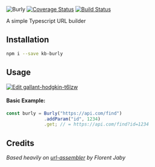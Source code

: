 ![Burly](https://images.128keaton.com/burly.png)
[![Coverage Status](https://coveralls.io/repos/github/128keaton/burly/badge.svg?branch=master)](https://coveralls.io/github/128keaton/burly?branch=master)
[![Build Status](https://travis-ci.com/128keaton/burly.svg?branch=master)](https://travis-ci.com/128keaton/burly)

A simple Typescript URL builder

## Installation

```sh
npm i --save kb-burly
```

## Usage
[![Edit gallant-hodgkin-t6lzw](https://codesandbox.io/static/img/play-codesandbox.svg)](https://codesandbox.io/s/gallant-hodgkin-t6lzw?fontsize=14)
#### Basic Example:

```ts
const burly = Burly("https://api.com/find")
              .addParam("id", 1234)
              .get; // = https://api.com/find?id=1234
```

## Credits

_Based heavily on [url-assembler](https://github.com/Floby/node-url-assembler) by Florent Jaby_
